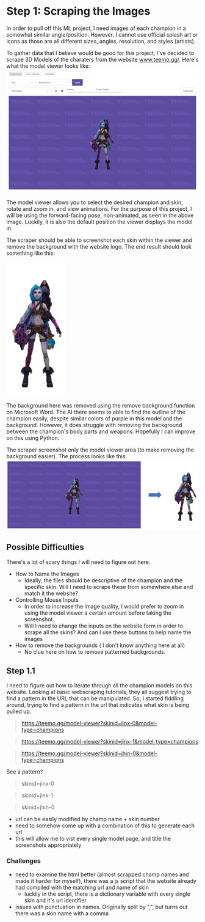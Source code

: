 # Step 1: Scraping the Images
In order to pull off this ML project, I need images of each champion in a somewhat similar angle/position. However, I cannot use official splash art or icons as those are all different sizes, angles, resolution, and styles (artists). 

To gather data that I believe would be good for this project, I've decided to scrape 3D Models of the charaters from the website  www.teemo.gg/. Here's what the model viewer looks like: 
 ![Image of Model Viewer](https://github.com/juliewang2020/cca_lol/blob/master/images/model_viewer.png)

The model viewer allows you to select the desired champion and skin, rotate and zoom in, and view animations. For the purpose of this project, I will be using the forward-facing pose, non-animated, as seen in the above image. Luckily, it is also the default position the viewer displays the model in.

The scraper should be able to screenshot each skin within the viewer and remove the background with the website logo. The end result should look something like this: 


![Image of Model-No Background](https://github.com/juliewang2020/cca_lol/blob/master/images/model_no_background.png)

The background here was removed using the remove background function on Microsoft Word. The AI there seems to able to find the outline of the champion easily, despite similar colors of purple in this model and the background. However, it does struggle with removing the background between the champion's body parts and weapons. Hopefully I can improve on this using Python.

The scraper screenshot only the model viewer area (to make removing the background easier). The process looks like this:
![Example](https://github.com/juliewang2020/cca_lol/blob/master/images/example_progress.PNG)

## Possible Difficulties
There's a lot of scary things I will need to figure out here.
* How to Name the Images
  * Ideally, the files should be descriptive of the champion and the specific skin. Will I need to scrape these from somewhere else and match it the website?
* Controlling Mouse Inputs
  * In order to increase the image quality, I would prefer to zoom in using the model viewer a certain amount before taking the screenshot.
  * Will I need to change the inputs on the website form in order to scrape all the skins? And can I use these buttons to help name the images
* How to remove the backgrounds ( I don't know anything here at all) 
  * No clue here on how to remove patterned backgrounds. 

## Step 1.1
I need to figure out how to iterate through all the champion models on this website. Looking at basic webscraping tutorials, they all suggest trying to find a pattern in the URL that can be manipulated. So, I started fiddling around, trying to find a pattern in the url that indicates what skin is being pulled up. 

> https://teemo.gg/model-viewer?skinid=jinx-0&model-type=champions

> https://teemo.gg/model-viewer?skinid=jinx-1&model-type=champions

> https://teemo.gg/model-viewer?skinid=jhin-0&model-type=champions

See a pattern?

> skinid=jinx-0

> skinid=jinx-1

> skinid=jhin-0



* url can be easily modified by champ name + skin number
* need to somehow come up with a combination of this to generate each url
* this will allow me to vist every single model page, and title the screenshots appropriately

### Challenges
* need to examine the html better (almost scrapped champ names and made it harder for myself), there was a js script that the website already had compiled with the matching url and name of skin
  * luckily in the script, there is a dictionary variable with every single skin and it's url identifier
*  issues with punctuation in names. Originally split by ",", but turns out there was a skin name with a comma
